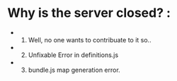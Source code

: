 # Why is the server closed? :

- 1. Well, no one wants to contribuate to it so..
- 2. Unfixable Error in definitions.js
- 3. bundle.js map generation error.

